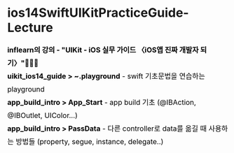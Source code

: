 # ios14SwiftUIKitPracticeGuide-Lecture
<!DOCTYPE html>
<html lang="ko">
<head>
    <meta charset="UTF-8">
    <meta http-equiv="X-UA-Compatible" content="IE=edge">
    <meta name="viewport" content="width=device-width, initial-scale=1.0">
    <title>ios14SwiftUIKitPracticeGuide-Lecture</title>
    <style>
        .content{
            font-size: 16px;
            color: #000000;
            line-height: 30px;
        }
        .boldContent{
            font-weight: bold;
        }
    </style>
</head>
<body>
    <div class="content">
        <div class="boldContent">
            inflearn의 강의 - "UIKit - iOS 실무 가이드 〈iOS앱 진짜 개발자 되기〉"👩‍💻📱<br/>
        </div>
        <b>uikit_ios14_guide > ~.playground</b> - swift 기초문법을 연습하는 playground<br/>
        <b>app_build_intro > App_Start</b> - app build 기초 (@IBAction, @IBOutlet, UIColor...)<br/>
        <b>app_build_intro > PassData</b> - 다른 controller로 data를 옮길 때 사용하는 방법들 (property, segue, instance, delegate..)<br/>
    </div>
</body>
</html>
